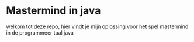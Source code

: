 # Mastermind in java
welkom tot deze repo, hier vindt je mijn oplossing voor het spel mastermind in de programmeer taal java
